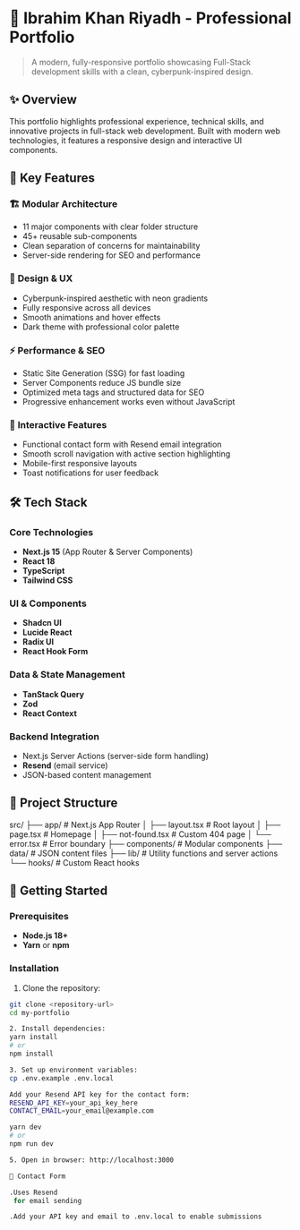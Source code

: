 # 🚀 Ibrahim Khan Riyadh - Professional Portfolio

> A modern, fully-responsive portfolio showcasing Full-Stack development skills with a clean, cyberpunk-inspired design.

## ✨ Overview

This portfolio highlights professional experience, technical skills, and innovative projects in full-stack web development. Built with modern web technologies, it features a responsive design and interactive UI components.

## 🎯 Key Features

### 🏗️ **Modular Architecture**
- 11 major components with clear folder structure  
- 45+ reusable sub-components  
- Clean separation of concerns for maintainability  
- Server-side rendering for SEO and performance  

### 🎨 **Design & UX**
- Cyberpunk-inspired aesthetic with neon gradients  
- Fully responsive across all devices  
- Smooth animations and hover effects  
- Dark theme with professional color palette  

### ⚡ **Performance & SEO**
- Static Site Generation (SSG) for fast loading  
- Server Components reduce JS bundle size  
- Optimized meta tags and structured data for SEO  
- Progressive enhancement works even without JavaScript  

### 📧 **Interactive Features**
- Functional contact form with Resend email integration  
- Smooth scroll navigation with active section highlighting  
- Mobile-first responsive layouts  
- Toast notifications for user feedback  

## 🛠️ Tech Stack

### **Core Technologies**
- **Next.js 15** (App Router & Server Components)  
- **React 18**  
- **TypeScript**  
- **Tailwind CSS**  

### **UI & Components**
- **Shadcn UI**  
- **Lucide React**  
- **Radix UI**  
- **React Hook Form**  

### **Data & State Management**
- **TanStack Query**  
- **Zod**  
- **React Context**  

### **Backend Integration**
- Next.js Server Actions (server-side form handling)  
- **Resend** (email service)  
- JSON-based content management  

## 📁 Project Structure

src/
├── app/ # Next.js App Router
│ ├── layout.tsx # Root layout
│ ├── page.tsx # Homepage
│ ├── not-found.tsx # Custom 404 page
│ └── error.tsx # Error boundary
├── components/ # Modular components
├── data/ # JSON content files
├── lib/ # Utility functions and server actions
└── hooks/ # Custom React hooks


## 🚀 Getting Started

### Prerequisites
- **Node.js 18+**  
- **Yarn** or **npm**  

### Installation

1. Clone the repository:
```bash
git clone <repository-url>
cd my-portfolio

2. Install dependencies:
yarn install
# or
npm install

3. Set up environment variables:
cp .env.example .env.local

Add your Resend API key for the contact form:
RESEND_API_KEY=your_api_key_here
CONTACT_EMAIL=your_email@example.com

yarn dev
# or
npm run dev

5. Open in browser: http://localhost:3000

📧 Contact Form

.Uses Resend
 for email sending

.Add your API key and email to .env.local to enable submissions

